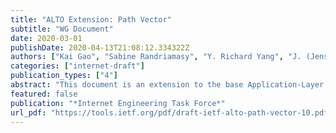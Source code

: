 ```yaml
---
title: "ALTO Extension: Path Vector"
subtitle: "WG Document"
date: 2020-03-01
publishDate: 2020-04-13T21:08:12.334322Z
authors: ["Kai Gao", "Sabine Randriamasy", "Y. Richard Yang", "J. (Jensen) Zhang"]
categories: ["internet-draft"]
publication_types: ["4"]
abstract: "This document is an extension to the base Application-Layer Traffic Optimization protocol [RFC7285]. The current ALTO Cost Services allow applications to obtain cost values on an end-to-end path defined by its source and destination. The present extension provides abstracted information on particular network parts or elements traversed by a path between its source and destination. Examples of such abstracted parts are networks, data centers or links. This is useful for applications whose performance is impacted by particular network parts they traverse or by their properties. Applications having the choice among several connection paths may use this information to select paths accordingly and improve their performance. In particular, they may infer that several paths share common links and prevent traffic bottlenecks by avoiding such paths. This document introduces a new cost type called Path Vector. A Path Vector is an array of entities that each identifies an abstracted representation of a network part and that are called Abstract Network Element (ANE). Each ANE is defined by a set of properties. ANE properties are conveyed by an ALTO information resource called \"Property Map\", that can be packed together with the Path Vectors in a multipart response. They can also be obtained via a separate ALTO request to a Property Map. An ALTO Property Map is an extension to the ALTO protocol, that is specified in another document entitled \"Unified Properties for the ALTO Protocol\" [I-D.ietf-alto-unified-props-new]."
featured: false
publication: "*Internet Engineering Task Force*"
url_pdf: "https://tools.ietf.org/pdf/draft-ietf-alto-path-vector-10.pdf"
---
```



